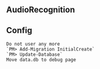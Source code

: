 ﻿## AudioRecognition



## Config
	Do not user any more
	`PM> Add-Migration InitialCreate`
	`PM> Update-Database`
	Move data.db to debug page